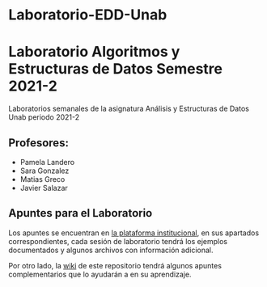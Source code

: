 # Laboratorio-EDD-Unab


# Laboratorio Algoritmos y Estructuras de Datos Semestre 2021-2
Laboratorios semanales de la asignatura Análisis y Estructuras de Datos Unab periodo 2021-2

## Profesores:
- Pamela Landero
- Sara Gonzalez
- Matias Greco
- Javier Salazar

## Apuntes para el Laboratorio

Los apuntes se encuentran en [la plataforma institucional](http://unab.blackboard.com), en sus apartados correspondientes, cada sesión de laboratorio tendrá los ejemplos documentados y algunos archivos con información adicional.

Por otro lado, la [wiki](https://github.com/AlgoritmosyEstructurasDeDatos/Laboratorio_JSL/wiki) de este repositorio tendrá algunos apuntes complementarios que lo ayudarán a en su aprendizaje.

